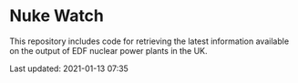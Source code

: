 # Nuke Watch

This repository includes code for retrieving the latest information available on the output of EDF nuclear power plants in the UK.

Last updated: 2021-01-13 07:35